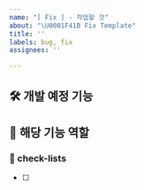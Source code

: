 ```yaml
---
name: "[ Fix ] - 작업할 것"
about: "\U0001F41B Fix Template"
title: ''
labels: bug, fix
assignees: ''

---
```


## 🛠️ 개발 예정 기능 

##  💭 해당 기능 역할 

### 📝 check-lists

- [ ]
